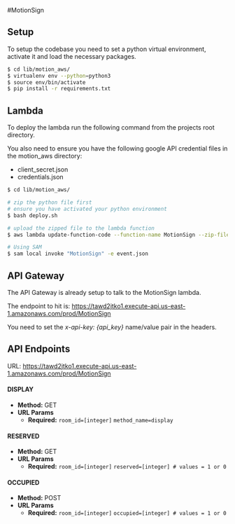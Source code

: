 #MotionSign

## Setup

To setup the codebase you need to set a python virtual environment, activate it and load the necessary packages.

```bash
$ cd lib/motion_aws/
$ virtualenv env --python=python3
$ source env/bin/activate
$ pip install -r requirements.txt
```

## Lambda
To deploy the lambda run the following command from the projects root directory.

You also need to ensure you have the following google API credential files in the motion_aws directory:

* client_secret.json
* credentials.json

```bash
$ cd lib/motion_aws/

# zip the python file first
# ensure you have activated your python environment
$ bash deploy.sh

# upload the zipped file to the lambda function
$ aws lambda update-function-code --function-name MotionSign --zip-file fileb://MotionSign.zip

# Using SAM
$ sam local invoke "MotionSign" -e event.json
```

## API Gateway
The API Gateway is already setup to talk to the MotionSign lambda.

 The endpoint to hit is: https://tawd2jtko1.execute-api.us-east-1.amazonaws.com/prod/MotionSign

You need to set the *x-api-key: {api_key}* name/value pair in the headers.

## API Endpoints

URL: https://tawd2jtko1.execute-api.us-east-1.amazonaws.com/prod/MotionSign

#### DISPLAY
* **Method:** GET
*  **URL Params**
    * **Required:**
      `room_id=[integer]`
      `method_name=display`

#### RESERVED
* **Method:** GET
*  **URL Params**
    * **Required:**
      `room_id=[integer]`
      `reserved=[integer] # values = 1 or 0`


#### OCCUPIED
* **Method:** POST
*  **URL Params**
    * **Required:**
      `room_id=[integer]`
      `occupied=[integer] # values = 1 or 0`
